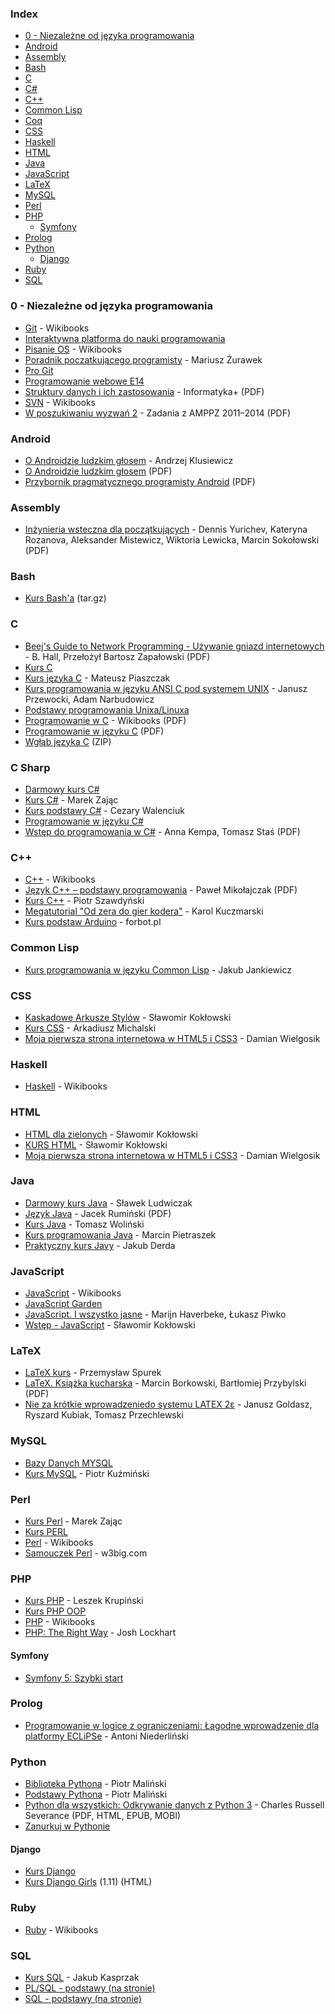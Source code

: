 ### Index

* [0 - Niezależne od języka programowania](#0---niezale%C5%BCne-od-j%C4%99zyka-programowania)
* [Android](#android)
* [Assembly](#assembly)
* [Bash](#bash)
* [C](#c)
* [C#](#c-sharp)
* [C++](#cpp)
* [Common Lisp](#common-lisp)
* [Coq](#coq)
* [CSS](#css)
* [Haskell](#haskell)
* [HTML](#html)
* [Java](#java)
* [JavaScript](#javascript)
* [LaTeX](#latex)
* [MySQL](#mysql)
* [Perl](#perl)
* [PHP](#php)
  * [Symfony](#symfony)
* [Prolog](#prolog)
* [Python](#python)
  * [Django](#django)
* [Ruby](#ruby)
* [SQL](#sql)


### 0 - Niezależne od języka programowania

* [Git](https://pl.wikibooks.org/wiki/Git) - Wikibooks
* [Interaktywna platforma do nauki programowania](http://apki.org)
* [Pisanie OS](https://pl.wikibooks.org/wiki/Pisanie_OS) - Wikibooks
* [Poradnik początkującego programisty](http://www.eioba.pl/a/2eu1/poradnik-poczatkujacego-programisty) - Mariusz Żurawek
* [Pro Git](http://git-scm.com/book/pl/)
* [Programowanie webowe E14](https://www.youtube.com/playlist?list=PLOYHgt8dIdoxOp0wtNk9Sle5WUsBZc6kq)
* [Struktury danych i ich zastosowania](http://informatykaplus.edu.pl/upload/list/czytelnia/Struktury_danych_i_ich_zastosowania.pdf) - Informatyka+ (PDF)
* [SVN](https://pl.wikibooks.org/wiki/Subversion) - Wikibooks
* [W poszukiwaniu wyzwań 2](https://www.mimuw.edu.pl/~idziaszek/algonotes/looking-for-a-challenge-2-pl.pdf) - Zadania z AMPPZ 2011–2014 (PDF)


### Android

* [O Androidzie ludzkim głosem](https://andrzejklusiewicz-android.blogspot.com/p/bezpatny-kurs-programowania-android-java.html) - Andrzej Klusiewicz
* [O Androidzie ludzkim głosem](http://jsystems.pl/storage/kurs_android/ebook/ebook-android.pdf) (PDF)
* [Przybornik pragmatycznego programisty Android](http://soldiersofmobile.com/przybornik/przybornik_8_02.pdf) (PDF)


### Assembly

* [Inżynieria wsteczna dla początkujących](https://beginners.re/RE4B-PL.pdf) - Dennis Yurichev, Kateryna Rozanova, Aleksander Mistewicz, Wiktoria Lewicka, Marcin Sokołowski (PDF)


### Bash

* [Kurs Bash'a](http://web.archive.org/web/20180129013729/http://dief.republika.pl/kursbasha.tar.gz) (tar.gz)


### C

* [Beej's Guide to Network Programming - Używanie gniazd internetowych](http://www.asawicki.info/Mirror/Beej_s%20Guide%20to%20Network%20Programming%20PL/bgnet.pdf) - B. Hall, Przełożył Bartosz Zapałowski (PDF)
* [Kurs C](http://qvazar.pl/kurs-c/kurs-c)
* [Kurs języka C](http://kurs-c.manifo.com/konfiguracja-srodowiska-298-547) - Mateusz Piaszczak
* [Kurs programowania w języku ANSI C pod systemem UNIX](http://janek.ae.krakow.pl/wiluszt/zajecia/c/ansic/) - Janusz Przewocki, Adam Narbudowicz
* [Podstawy programowania Unixa/Linuxa](https://old.opcode.eu.org/programing/c_cpp/)
* [Programowanie w C](https://upload.wikimedia.org/wikibooks/pl/6/6a/C.pdf) - Wikibooks (PDF)
* [Programowanie w języku C](http://www.arturpyszczuk.pl/files/c/pwc.pdf) (PDF)
* [Wgłąb języka C](http://helion.pl/online/wglab/wglab.zip) (ZIP)


### C Sharp

* [Darmowy kurs C#](http://kurs.aspnetmvc.pl/Csharp)
* [Kurs C#](http://zajacmarek.com/kurs-c-sharp/) - Marek Zając
* [Kurs podstawy C#](https://cezarywalenciuk.pl/blog/programing/kurs/kurs-podstaw-c-sharp) - Cezary Walenciuk
* [Programowanie w języku C#](https://4programmers.net/C_sharp)
* [Wstęp do programowania w C#](http://c-sharp.ue.katowice.pl/ksiazka/c_sharp_wer2_0.pdf) - Anna Kempa, Tomasz Staś (PDF)


<h3 id="cpp">C++</h3>

* [C++](https://pl.wikibooks.org/wiki/C++) - Wikibooks
* [Język C++ – podstawy programowania](http://www.dz5.pl/ti/cpp/zz_dodatki/kurs_cpp_szczegolowy2.pdf) - Paweł Mikołajczak (PDF)
* [Kurs C++](http://cpp0x.pl/kursy/Kurs-C++/1) - Piotr Szawdyński
* [Megatutorial "Od zera do gier kodera"](http://xion.org.pl/productions/texts/coding/megatutorial/) - Karol Kuczmarski
* [Kurs podstaw Arduino](https://forbot.pl/blog/kurs-arduino-podstawy-programowania-spis-tresci-kursu-id5290) - forbot.pl


### Common Lisp

* [Kurs programowania w języku Common Lisp](http://jcubic.pl/lisp_tutorial.php) - Jakub Jankiewicz


### CSS

* [Kaskadowe Arkusze Stylów](http://www.kurshtml.edu.pl/css/index.html) - Sławomir Kokłowski
* [Kurs CSS](https://webref.pl/arena/css/css_index.html) - Arkadiusz Michalski
* [Moja pierwsza strona internetowa w HTML5 i CSS3](https://ferrante.pl/books/html/) - Damian Wielgosik


### Haskell

* [Haskell](https://pl.wikibooks.org/wiki/Haskell) - Wikibooks


### HTML

* [HTML dla zielonych](http://www.kurshtml.edu.pl/html/zielony.html) - Sławomir Kokłowski
* [KURS HTML](http://www.kurshtml.edu.pl) - Sławomir Kokłowski
* [Moja pierwsza strona internetowa w HTML5 i CSS3](https://ferrante.pl/books/html/) - Damian Wielgosik


### Java

* [Darmowy kurs Java](https://javastart.pl/baza-wiedzy/darmowy-kurs-java) - Sławek Ludwiczak
* [Język Java](http://www.dz5.pl/ti/java/java_skladnia.pdf) - Jacek Rumiński (PDF)
* [Kurs Java](https://stormit.pl/kurs-java/) - Tomasz Woliński
* [Kurs programowania Java](http://www.samouczekprogramisty.pl/kurs-programowania-java/) - Marcin Pietraszek
* [Praktyczny kurs Javy](https://kobietydokodu.pl/kurs-javy/) - Jakub Derda


### JavaScript

* [JavaScript](https://pl.wikibooks.org/wiki/JavaScript) - Wikibooks
* [JavaScript Garden](http://bonsaiden.github.io/JavaScript-Garden/pl)
* [JavaScript. I wszystko jasne](http://shebang.pl/kursy/wszystko-jasne/) - Marijn Haverbeke, Łukasz Piwko
* [Wstęp - JavaScript](http://www.kurshtml.edu.pl/js/index.html) - Sławomir Kokłowski


### LaTeX

* [LaTeX kurs](http://www.latex-kurs.x25.pl) - Przemysław Spurek
* [LaTeX. Książka kucharska](https://ptm.org.pl/sites/default/files/latex-ksiazka-kucharska.pdf) - Marcin Borkowski, Bartłomiej Przybylski (PDF)
* [Nie za krótkie wprowadzeniedo systemu LATEX 2ε](http://www.ctan.org/tex-archive/info/lshort/polish) - Janusz Goldasz, Ryszard Ku­biak, To­masz Przech­lewski


### MySQL

* [Bazy Danych MYSQL](https://miroslawzelent.pl/kurs-mysql/)
* [Kurs MySQL](http://webmade.org/kursy-online/kurs-mysql.php) - Piotr Kuźmiński


### Perl

* [Kurs Perl](http://zajacmarek.com/2014/10/kurs-perl-cz-1/) - Marek Zając
* [Kurs PERL](cyberpunk.e-spin.pl/86,41,5/KOD/KURSY-PROGRAMOWANIA/Kurs-PERL)
* [Perl](https://pl.wikibooks.org/wiki/Perl) - Wikibooks
* [Samouczek Perl](https://www.w3big.com/pl/perl/default.html) - w3big.com


### PHP

* [Kurs PHP](http://phpkurs.pl) - Leszek Krupiński
* [Kurs PHP OOP](http://cyberpunk.e-spin.pl/86,37,5/KOD/KURSY-PROGRAMOWANIA/Kurs-PHP-OOP)
* [PHP](https://pl.wikibooks.org/wiki/PHP) - Wikibooks
* [PHP: The Right Way](http://pl.phptherightway.com) - Josh Lockhart


#### Symfony

* [Symfony 5: Szybki start](https://symfony.com/doc/5.0/the-fast-track/pl/index.html)


### Prolog

* [Programowanie w logice z ograniczeniami: Łagodne wprowadzenie dla platformy ECLiPSe](http://www.pwlzo.pl) - Antoni Niederliński


### Python

* [Biblioteka Pythona](http://www.python.rk.edu.pl) - Piotr Maliński
* [Podstawy Pythona](http://www.python.rk.edu.pl/w/p/podstawy/) - Piotr Maliński
* [Python dla wszystkich: Odkrywanie danych z Python 3](https://py4e.pl/book) - Charles Russell Severance (PDF, HTML, EPUB, MOBI)
* [Zanurkuj w Pythonie](https://pl.wikibooks.org/wiki/Zanurkuj_w_Pythonie)


#### Django

* [Kurs Django](http://www.python.rk.edu.pl/w/p/djangoindex/)
* [Kurs Django Girls](https://tutorial.djangogirls.org/pl/) (1.11) (HTML)


### Ruby

* [Ruby](https://pl.wikibooks.org/wiki/Ruby) - Wikibooks


### SQL

* [Kurs SQL](https://www.sqlpedia.pl/kurs-sql) - Jakub Kasprzak
* [PL/SQL - podstawy (na stronie)](http://andrzejklusiewicz.blogspot.com/2010/11/kurs-oracle-plsql.html)
* [SQL - podstawy (na stronie)](http://andrzejklusiewicz.blogspot.com/2010/11/kurs-oracle-sql.html)
